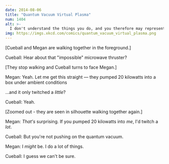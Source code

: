 ```yaml
---
date: 2014-08-06
title: "Quantum Vacuum Virtual Plasma"
num: 1404
alt: >-
  I don't understand the things you do, and you therefore may represent an interaction with the quantum vacuum virtual plasma.
img: https://imgs.xkcd.com/comics/quantum_vacuum_virtual_plasma.png
---
```

[Cueball and Megan are walking together in the foreground.]

Cueball: Hear about that "impossible" microwave thruster?

[They stop walking and Cueball turns to face Megan.]

Megan: Yeah. Let me get this straight — they pumped 20 kilowatts into a box under ambient conditions

...and it only twitched a *little*?

Cueball: Yeah.

[Zoomed out - they are seen in silhouette walking together again.]

Megan: *That's* surprising. If you pumped 20 kilowatts into *me*, I'd twitch a *lot*.

Cueball: But you're not pushing on the quantum vacuum.

Megan: I *might* be. I do a lot of things.

Cueball: I guess we can't be sure.